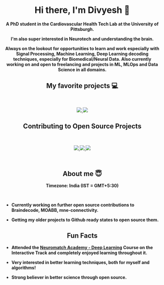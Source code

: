 <h1 align="center"><b>Hi there, I'm Divyesh 👋</h1>
<p align="center">
A PhD student in the Cardiovascular Health Tech Lab at the University of Pittsburgh.
</p>
<p align="center">
I'm also super interested in Neurotech and understanding the brain. 
</p>
<p align="center">
Always on the lookout for opportunities to learn and work especially with Signal Processing, Machine Learning, Deep Learning decoding techniques, especially for Biomedical/Neural Data.
Also currently working on and open to freelancing and projects in ML, MLOps and Data Science in all domains.
</p>

<h2 align="center">My favorite projects 💻</h2>
<br />
<p align="center">
<!--   <img width="400" src="https://github.com/Div12345/sos-animals/blob/main/public/thumbnail-sos.png" />
  <img width="400" src="https://github.com/Div12345/smart-shopping-list/blob/main/public/Thumbnail.png" /> -->
 <a href="https://github.com/Div12345/WorkloadEstimation">
  <img align="" src="https://github-readme-stats.vercel.app/api/pin/?username=Div12345&repo=WorkloadEstimation&theme=tokyonight" />
</a>
  <a href="https://github.com/Div12345/SleepStaging-TransferLearning">
  <img align="" src="https://github-readme-stats.vercel.app/api/pin/?username=Div12345&repo=SleepStaging-TransferLearning&theme=tokyonight" />
</a>
<!--   <img width="400" src="https://github.com/YuriDevAT/nikki-my-diary/blob/main/public/thumbnail-nikki.png" />
  <img width="400" src="https://github.com/YuriDevAT/instagram-clone/blob/main/thumbnail-instagram.png" /> -->
</p>
<h2 align="center">Contributing to Open Source Projects</h2>
<br />
<p align="center">
  <a href="https://github.com/NeurotechX/moabb">
  <img align="" src="https://github-readme-stats.vercel.app/api/pin/?username=NeurotechX&repo=moabb&theme=tokyonight" />
</a>
<a href="https://github.com/braindecode/braindecode">
  <img align="" src="https://github-readme-stats.vercel.app/api/pin/?username=braindecode&repo=braindecode&theme=tokyonight" />
</a>
<a href="https://github.com/mne-tools/mne-connectivity">
  <img align="" src="https://github-readme-stats.vercel.app/api/pin/?username=mne-tools&repo=mne-connectivity&theme=tokyonight" />
</a>
</p>

<br />

<h2 align="center">About me 😇</h2>
<p align="center">
Timezone: India (IST = GMT+5:30)
</p>
<br />
  
- Currently working on further open source contributions to Braindecode, MOABB, mne-connectivity. 

- Getting my older projects to Github ready states to open source them. 

<h2 align="center">Fun Facts</h2>
  
- Attended the [Neuromatch Academy - Deep Learning](https://deeplearning.neuromatch.io/) Course on the Interactive Track and completely enjoyed learning throughout it.
  
- Very interested in better learning techniques, both for myself and algorithms!
  
- Strong believer in better science through open source.
    
<!--

Here are some ideas to get you started:

- 🔭 I’m currently working on ...
- 🌱 I’m currently learning ...
- 👯 I’m looking to collaborate on ...
- 🤔 I’m looking for help with ...
- 💬 Ask me about ...
- 📫 How to reach me: ...
- 😄 Pronouns: ...
- ⚡ Fun fact: ...
-->
